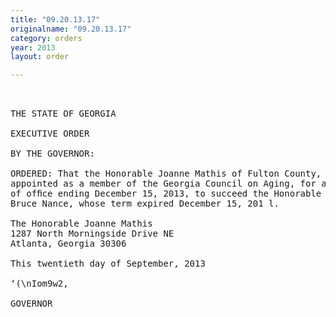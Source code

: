 ```yaml
---
title: "09.20.13.17"
originalname: "09.20.13.17"
category: orders
year: 2013
layout: order

---
```

<pre>
 

THE STATE OF GEORGIA

EXECUTIVE ORDER

BY THE GOVERNOR:

ORDERED: That the Honorable Joanne Mathis of Fulton County, Georgia, is
appointed as a member of the Georgia Council on Aging, for a term
of ofﬁce ending December 15, 2013, to succeed the Honorable L.
Bruce Nance, whose term expired December 15, 201 l.

The Honorable Joanne Mathis
1287 North Morningside Drive NE
Atlanta, Georgia 30306

This twentieth day of September, 2013

‘(\nIom9w2,

GOVERNOR

</pre>
